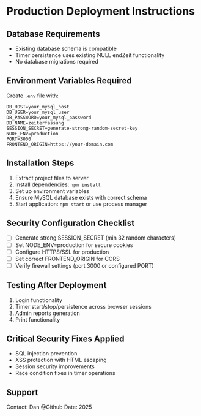 # Production Deployment Instructions


## Database Requirements
- Existing database schema is compatible
- Timer persistence uses existing NULL endZeit functionality
- No database migrations required

## Environment Variables Required
Create `.env` file with:
```
DB_HOST=your_mysql_host
DB_USER=your_mysql_user
DB_PASSWORD=your_mysql_password
DB_NAME=zeiterfassung
SESSION_SECRET=generate-strong-random-secret-key
NODE_ENV=production
PORT=3000
FRONTEND_ORIGIN=https://your-domain.com
```

## Installation Steps
1. Extract project files to server
2. Install dependencies: `npm install`
3. Set up environment variables
4. Ensure MySQL database exists with correct schema
5. Start application: `npm start` or use process manager

## Security Configuration Checklist
- [ ] Generate strong SESSION_SECRET (min 32 random characters)
- [ ] Set NODE_ENV=production for secure cookies
- [ ] Configure HTTPS/SSL for production
- [ ] Set correct FRONTEND_ORIGIN for CORS
- [ ] Verify firewall settings (port 3000 or configured PORT)

## Testing After Deployment
1. Login functionality
2. Timer start/stop/persistence across browser sessions
3. Admin reports generation
4. Print functionality

## Critical Security Fixes Applied
- SQL injection prevention
- XSS protection with HTML escaping
- Session security improvements
- Race condition fixes in timer operations

## Support
Contact: Dan @Github
Date: 2025
